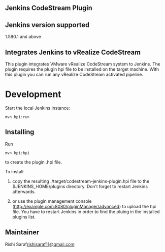 Jenkins CodeStream Plugin
---------------------

Jenkins version supported
------------------------
1.580.1 and above

Integrates Jenkins to vRealize CodeStream
----------------------------------------
This plugin integrates VMware vRealize CodeStream system to Jenkins. The plugin requires the plugin hpi file to be installed on the target machine.
With this plugin you can run any vRealize CodeStream activated pipeline.

Development
===========

Start the local Jenkins instance:

    mvn hpi:run


Installing
----------
Run

	mvn hpi:hpi

to create the plugin .hpi file.


To install:

1. copy the resulting ./target/codestream-jenkins-plugin.hpi file to the $JENKINS_HOME/plugins directory. Don't forget to restart Jenkins afterwards.

2. or use the plugin management console (http://example.com:8080/pluginManager/advanced) to upload the hpi file. You have to restart Jenkins in order to find the pluing in the installed plugins list.


Maintainer
----------
Rishi Saraf<rishisaraf11@gmail.com>




